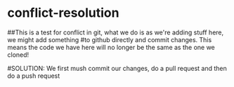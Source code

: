 # conflict-resolution

##This is a test for conflict in git, what we do is as we're adding stuff here, we might add something 
#to github directly and commit changes. This means the code we have here will no longer be the same as the one we cloned!

#SOLUTION:
We first mush commit our changes, do a pull request and then do a push request
